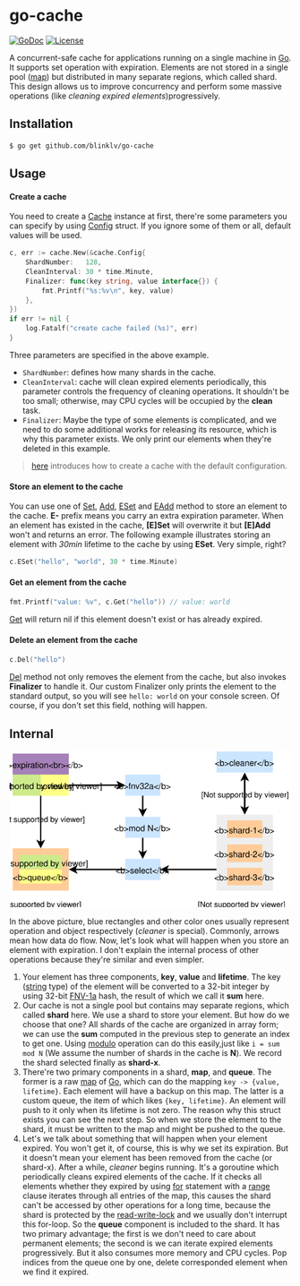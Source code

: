 # go-cache

[![GoDoc](https://godoc.org/github.com/blinklv/go-cache?status.svg)](https://godoc.org/github.com/blinklv/go-cache)
[![License](https://img.shields.io/badge/license-MIT-blue.svg)](LICENSE)

A concurrent-safe cache for applications running on a single machine in [Go][]. It supports set operation with expiration. Elements are not stored in a single pool ([map][]) but distributed in many separate regions, which called shard. This design allows us to improve concurrency and perform some massive operations (like *cleaning expired elements*)progressively.

## Installation

```bash
$ go get github.com/blinklv/go-cache
```

## Usage

#### Create a cache

You need to create a [Cache][] instance at first, there're some parameters you can specify by using [Config][] struct. If you ignore some of them or all, default values will be used.

```go
c, err := cache.New(&cache.Config{
    ShardNumber:   128,
    CleanInterval: 30 * time.Minute,
    Finalizer: func(key string, value interface{}) {
        fmt.Printf("%s:%v\n", key, value)
    },
})
if err != nil {
    log.Fatalf("create cache failed (%s)", err)
}
```

Three parameters are specified in the above example.

- `ShardNumber`: defines how many shards in the cache.
- `CleanInterval`: cache will clean expired elements periodically, this parameter controls the frequency of cleaning operations. It shouldn't be too small; otherwise, may CPU cycles will be occupied by the **clean** task.
- `Finalizer`: Maybe the type of some elements is complicated, and we need to do some additional works for releasing its resource, which is why this parameter exists. We only print our elements when they're deleted in this example.

> [here](https://godoc.org/github.com/blinklv/go-cache#example-New--Default) introduces how to create a cache with the default configuration.

#### Store an element to the cache

You can use one of [Set][], [Add][], [ESet][] and [EAdd][] method to store an element to the cache. **E-** prefix means you carry an extra expiration parameter. When an element has existed in the cache, **[E]Set** will overwrite it but **[E]Add** won't and returns an error. The following example illustrates storing an element with *30min* lifetime to the cache by using **ESet**. Very simple, right?

```go
c.ESet("hello", "world", 30 * time.Minute)
```

#### Get an element from the cache

```go
fmt.Printf("value: %v", c.Get("hello")) // value: world
```

[Get][] will return nil if this element doesn't exist or has already expired.

#### Delete an element from the cache

```go
c.Del("hello")
```

[Del][] method not only removes the element from the cache, but also invokes **Finalizer** to handle it. Our custom Finalizer only prints the element to the standard output, so you will see `hello: world` on your console screen. Of course, if you don't set this field, nothing will happen.


## Internal

![design](design.svg)

In the above picture, blue rectangles and other color ones usually represent operation and object respectively (*cleaner* is special). Commonly, arrows mean how data do flow. Now, let's look what will happen when you store an element with expiration. I don't explain the internal process of other operations because they're similar and even simpler.

1. Your element has three components, **key**, **value** and **lifetime**. The key ([string][] type) of the element will be converted to a 32-bit integer by using 32-bit [FNV-1a][] hash, the result of which we call it **sum** here.
2. Our cache is not a single pool but contains may separate regions, which called **shard** here. We use a shard to store your element. But how do we choose that one? All shards of the cache are organized in array form; we can use the **sum** computed in the previous step to generate an index to get one. Using [modulo][] operation can do this easily,just like `i = sum mod N` (We assume the number of shards in the cache is **N**). We record the shard selected finally as **shard-x**. 
3. There're two primary components in a shard, **map**, and **queue**. The former is a raw [map][] of [Go][], which can do the mapping `key -> {value, lifetime}`. Each element will have a backup on this map. The latter is a custom queue, the item of which likes `{key, lifetime}`. An element will push to it only when its lifetime is not zero. The reason why this struct exists you can see the next step. So when we store the element to the shard, it must be written to the map and might be pushed to the queue.
4. Let's we talk about something that will happen when your element expired. You won't get it, of course, this is why we set its expiration. But it doesn't mean your element has been removed from the cache (or shard-x). After a while, *cleaner* begins running. It's a goroutine which periodically cleans expired elements of the cache. If it checks all elements whether they expired by using [for][] statement with a [range][] clause iterates through all entries of the map, this causes the shard can't be accessed by other operations for a long time, because the shard is protected by the [read-write-lock][] and we usually don't interrupt this for-loop. So the **queue** component is included to the shard. It has two primary advantage; the first is we don't need to care about permanent elements; the second is we can iterate expired elements progressively. But it also consumes more memory and CPU cycles. Pop indices from the queue one by one, delete corresponded element when we find it expired. 

[Go]: https://golang.org/
[map]: https://golang.org/ref/spec#Map_types
[string]: https://golang.org/ref/spec#String_types
[FNV-1a]: https://en.wikipedia.org/wiki/Fowler%E2%80%93Noll%E2%80%93Vo_hash_function#FNV-1a_hash
[modulo]: https://en.wikipedia.org/wiki/Modulo_operation
[for]: https://golang.org/ref/spec#For_statements
[range]: https://golang.org/ref/spec#RangeClause
[read-write-lock]: https://en.wikipedia.org/wiki/Readers%E2%80%93writer_lock
[Cache]: https://godoc.org/github.com/blinklv/go-cache#Cache
[Config]: https://godoc.org/github.com/blinklv/go-cache#Config
[Set]: https://godoc.org/github.com/blinklv/go-cache#Cache.Set
[Add]: https://godoc.org/github.com/blinklv/go-cache#Cache.Add
[ESet]: https://godoc.org/github.com/blinklv/go-cache#Cache.ESet
[EAdd]: https://godoc.org/github.com/blinklv/go-cache#Cache.EAdd
[Get]: https://godoc.org/github.com/blinklv/go-cache#Cache.Get
[Del]: https://godoc.org/github.com/blinklv/go-cache#Cache.Del
